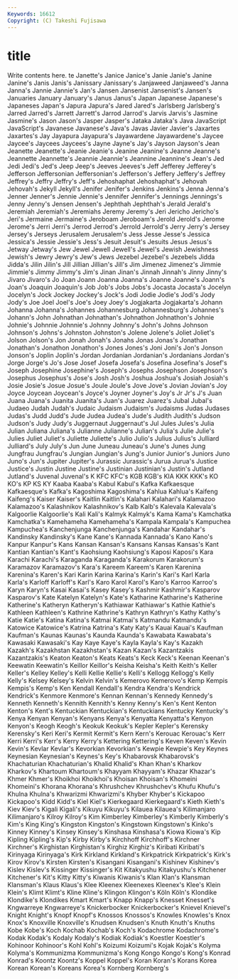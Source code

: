 ```yaml
---
Keywords: 16612 
Copyright: (C) Takeshi Fujisawa
---
```


# title

Write contents here.
te Janette's Janice Janice's Janie Janie's Janine Janine's Janis
Janis's Janissary Janissary's Janjaweed Janjaweed's Janna Janna's Jannie Jannie's Jan's
Jansen Jansenist Jansenist's Jansen's Januaries January January's Janus Janus's Japan
Japanese Japanese's Japaneses Japan's Japura Japura's Jared Jared's Jarlsberg Jarlsberg's
Jarred Jarred's Jarrett Jarrett's Jarrod Jarrod's Jarvis Jarvis's Jasmine Jasmine's
Jason Jason's Jasper Jasper's Jataka Jataka's Java JavaScript JavaScript's Javanese
Javanese's Java's Javas Javier Javier's Jaxartes Jaxartes's Jay Jayapura Jayapura's
Jayawardene Jayawardene's Jaycee Jaycee's Jaycees Jaycees's Jayne Jayne's Jay's Jayson
Jayson's Jean Jeanette Jeanette's Jeanie Jeanie's Jeanine Jeanine's Jeanne Jeanne's
Jeannette Jeannette's Jeannie Jeannie's Jeannine Jeannine's Jean's Jed Jedi Jedi's
Jed's Jeep Jeep's Jeeves Jeeves's Jeff Jefferey Jefferey's Jefferson Jeffersonian
Jeffersonian's Jefferson's Jeffery Jeffery's Jeffrey Jeffrey's Jeffry Jeffry's Jeff's Jehoshaphat
Jehoshaphat's Jehovah Jehovah's Jekyll Jekyll's Jenifer Jenifer's Jenkins Jenkins's Jenna
Jenna's Jenner Jenner's Jennie Jennie's Jennifer Jennifer's Jennings Jennings's Jenny
Jenny's Jensen Jensen's Jephthah Jephthah's Jerald Jerald's Jeremiah Jeremiah's Jeremiahs
Jeremy Jeremy's Jeri Jericho Jericho's Jeri's Jermaine Jermaine's Jeroboam Jeroboam's
Jerold Jerold's Jerome Jerome's Jerri Jerri's Jerrod Jerrod's Jerrold Jerrold's
Jerry Jerry's Jersey Jersey's Jerseys Jerusalem Jerusalem's Jess Jesse Jesse's
Jessica Jessica's Jessie Jessie's Jess's Jesuit Jesuit's Jesuits Jesus Jesus's
Jetway Jetway's Jew Jewel Jewell Jewell's Jewel's Jewish Jewishness Jewish's
Jewry Jewry's Jew's Jews Jezebel Jezebel's Jezebels Jidda Jidda's Jilin
Jilin's Jill Jillian Jillian's Jill's Jim Jimenez Jimenez's Jimmie Jimmie's
Jimmy Jimmy's Jim's Jinan Jinan's Jinnah Jinnah's Jinny Jinny's Jivaro
Jivaro's Jo Joan Joann Joanna Joanna's Joanne Joanne's Joann's Joan's
Joaquin Joaquin's Job Job's Jobs Jobs's Jocasta Jocasta's Jocelyn Jocelyn's
Jock Jockey Jockey's Jock's Jodi Jodie Jodie's Jodi's Jody Jody's
Joe Joel Joel's Joe's Joey Joey's Jogjakarta Jogjakarta's Johann Johanna
Johanna's Johannes Johannesburg Johannesburg's Johannes's Johann's John Johnathan Johnathan's Johnathon
Johnathon's Johnie Johnie's Johnnie Johnnie's Johnny Johnny's John's Johns Johnson
Johnson's Johns's Johnston Johnston's Jolene Jolene's Joliet Joliet's Jolson Jolson's
Jon Jonah Jonah's Jonahs Jonas Jonas's Jonathan Jonathan's Jonathon Jonathon's
Jones Jones's Joni Joni's Jon's Jonson Jonson's Joplin Joplin's Jordan
Jordanian Jordanian's Jordanians Jordan's Jorge Jorge's Jo's Jose Josef Josefa
Josefa's Josefina Josefina's Josef's Joseph Josephine Josephine's Joseph's Josephs Josephson
Josephson's Josephus Josephus's Jose's Josh Josh's Joshua Joshua's Josiah Josiah's
Josie Josie's Josue Josue's Joule Joule's Jove Jove's Jovian Jovian's
Joy Joyce Joycean Joycean's Joyce's Joyner Joyner's Joy's Jr Jr's
J's Juan Juana Juana's Juanita Juanita's Juan's Juarez Juarez's Jubal
Jubal's Judaeo Judah Judah's Judaic Judaism Judaism's Judaisms Judas Judases
Judas's Judd Judd's Jude Judea Judea's Jude's Judith Judith's Judson
Judson's Judy Judy's Juggernaut Juggernaut's Jul Jules Jules's Julia Julian
Juliana Juliana's Julianne Julianne's Julian's Julia's Julie Julie's Julies Juliet
Juliet's Juliette Juliette's Julio Julio's Julius Julius's Julliard Julliard's July
July's Jun June Juneau Juneau's June's Junes Jung Jungfrau Jungfrau's
Jungian Jungian's Jung's Junior Junior's Juniors Juno Juno's Jun's Jupiter
Jupiter's Jurassic Jurassic's Jurua Jurua's Justice Justice's Justin Justine Justine's
Justinian Justinian's Justin's Jutland Jutland's Juvenal Juvenal's K KFC KFC's
KGB KGB's KIA KKK KKK's KO KO's KP KS KY
Kaaba Kaaba's Kabul Kabul's Kafka Kafkaesque Kafkaesque's Kafka's Kagoshima Kagoshima's
Kahlua Kahlua's Kaifeng Kaifeng's Kaiser Kaiser's Kaitlin Kaitlin's Kalahari Kalahari's
Kalamazoo Kalamazoo's Kalashnikov Kalashnikov's Kalb Kalb's Kalevala Kalevala's Kalgoorlie Kalgoorlie's
Kali Kali's Kalmyk Kalmyk's Kama Kama's Kamchatka Kamchatka's Kamehameha Kamehameha's
Kampala Kampala's Kampuchea Kampuchea's Kanchenjunga Kanchenjunga's Kandahar Kandahar's Kandinsky Kandinsky's
Kane Kane's Kannada Kannada's Kano Kano's Kanpur Kanpur's Kans Kansan
Kansan's Kansans Kansas Kansas's Kant Kantian Kantian's Kant's Kaohsiung Kaohsiung's
Kaposi Kaposi's Kara Karachi Karachi's Karaganda Karaganda's Karakorum Karakorum's Karamazov
Karamazov's Kara's Kareem Kareem's Karen Karenina Karenina's Karen's Kari Karin
Karina Karina's Karin's Kari's Karl Karla Karla's Karloff Karloff's Karl's
Karo Karol Karol's Karo's Karroo Karroo's Karyn Karyn's Kasai Kasai's
Kasey Kasey's Kashmir Kashmir's Kasparov Kasparov's Kate Katelyn Katelyn's Kate's
Katharine Katharine's Katherine Katherine's Katheryn Katheryn's Kathiawar Kathiawar's Kathie Kathie's
Kathleen Kathleen's Kathrine Kathrine's Kathryn Kathryn's Kathy Kathy's Katie Katie's
Katina Katina's Katmai Katmai's Katmandu Katmandu's Katowice Katowice's Katrina Katrina's
Katy Katy's Kauai Kauai's Kaufman Kaufman's Kaunas Kaunas's Kaunda Kaunda's
Kawabata Kawabata's Kawasaki Kawasaki's Kay Kaye Kaye's Kayla Kayla's Kay's
Kazakh Kazakh's Kazakhstan Kazakhstan's Kazan Kazan's Kazantzakis Kazantzakis's Keaton Keaton's
Keats Keats's Keck Keck's Keenan Keenan's Keewatin Keewatin's Keillor Keillor's
Keisha Keisha's Keith Keith's Keller Keller's Kelley Kelley's Kelli Kellie
Kellie's Kelli's Kellogg Kellogg's Kelly Kelly's Kelsey Kelsey's Kelvin Kelvin's
Kemerovo Kemerovo's Kemp Kempis Kempis's Kemp's Ken Kendall Kendall's Kendra
Kendra's Kendrick Kendrick's Kenmore Kenmore's Kennan Kennan's Kennedy Kennedy's Kenneth
Kenneth's Kennith Kennith's Kenny Kenny's Ken's Kent Kenton Kenton's Kent's
Kentuckian Kentuckian's Kentuckians Kentucky Kentucky's Kenya Kenyan Kenyan's Kenyans Kenya's
Kenyatta Kenyatta's Kenyon Kenyon's Keogh Keogh's Keokuk Keokuk's Kepler Kepler's
Kerensky Kerensky's Keri Keri's Kermit Kermit's Kern Kern's Kerouac Kerouac's
Kerr Kerri Kerri's Kerr's Kerry Kerry's Kettering Kettering's Keven Keven's
Kevin Kevin's Kevlar Kevlar's Kevorkian Kevorkian's Kewpie Kewpie's Key Keynes
Keynesian Keynesian's Keynes's Key's Khabarovsk Khabarovsk's Khachaturian Khachaturian's Khalid Khalid's
Khan Khan's Kharkov Kharkov's Khartoum Khartoum's Khayyam Khayyam's Khazar Khazar's
Khmer Khmer's Khoikhoi Khoikhoi's Khoisan Khoisan's Khomeini Khomeini's Khorana Khorana's
Khrushchev Khrushchev's Khufu Khufu's Khulna Khulna's Khwarizmi Khwarizmi's Khyber Khyber's
Kickapoo Kickapoo's Kidd Kidd's Kiel Kiel's Kierkegaard Kierkegaard's Kieth Kieth's
Kiev Kiev's Kigali Kigali's Kikuyu Kikuyu's Kilauea Kilauea's Kilimanjaro Kilimanjaro's
Kilroy Kilroy's Kim Kimberley Kimberley's Kimberly Kimberly's Kim's King King's
Kingston Kingston's Kingstown Kingstown's Kinko's Kinney Kinney's Kinsey Kinsey's Kinshasa
Kinshasa's Kiowa Kiowa's Kip Kipling Kipling's Kip's Kirby Kirby's Kirchhoff
Kirchhoff's Kirchner Kirchner's Kirghistan Kirghistan's Kirghiz Kirghiz's Kiribati Kiribati's Kirinyaga
Kirinyaga's Kirk Kirkland Kirkland's Kirkpatrick Kirkpatrick's Kirk's Kirov Kirov's Kirsten
Kirsten's Kisangani Kisangani's Kishinev Kishinev's Kislev Kislev's Kissinger Kissinger's Kit
Kitakyushu Kitakyushu's Kitchener Kitchener's Kit's Kitty Kitty's Kiwanis Kiwanis's Klan
Klan's Klansman Klansman's Klaus Klaus's Klee Kleenex Kleenexes Kleenex's Klee's
Klein Klein's Klimt Klimt's Kline Kline's Klingon Klingon's Köln Köln's
Klondike Klondike's Klondikes Kmart Kmart's Knapp Knapp's Knesset Knesset's Kngwarreye
Kngwarreye's Knickerbocker Knickerbocker's Knievel Knievel's Knight Knight's Knopf Knopf's Knossos
Knossos's Knowles Knowles's Knox Knox's Knoxville Knoxville's Knudsen Knudsen's Knuth
Knuth's Knuths Kobe Kobe's Koch Kochab Kochab's Koch's Kodachrome Kodachrome's
Kodak Kodak's Kodaly Kodaly's Kodiak Kodiak's Koestler Koestler's Kohinoor Kohinoor's
Kohl Kohl's Koizumi Koizumi's Kojak Kojak's Kolyma Kolyma's Kommunizma Kommunizma's
Kong Kongo Kongo's Kong's Konrad Konrad's Koontz Koontz's Koppel Koppel's
Koran Koran's Korans Korea Korean Korean's Koreans Korea's Kornberg Kornberg's
